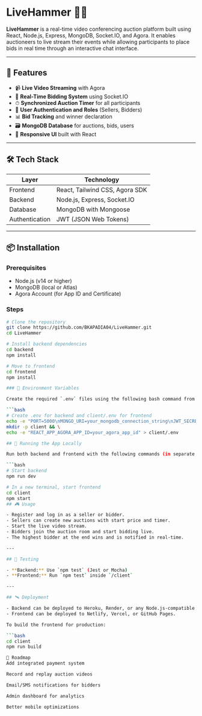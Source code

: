 # LiveHammer 🎥🔨

**LiveHammer** is a real-time video conferencing auction platform built using React, Node.js, Express, MongoDB, Socket.IO, and Agora. It enables auctioneers to live stream their events while allowing participants to place bids in real time through an interactive chat interface.

---

## 🚀 Features

- 📹 **Live Video Streaming** with Agora
- 💬 **Real-Time Bidding System** using Socket.IO
- ⏱ **Synchronized Auction Timer** for all participants
- 👤 **User Authentication and Roles** (Sellers, Bidders)
- 📊 **Bid Tracking** and winner declaration
- 🗃️ **MongoDB Database** for auctions, bids, users
- 📱 **Responsive UI** built with React

---

## 🛠 Tech Stack

| Layer           | Technology                            |
|----------------|----------------------------------------|
| Frontend        | React, Tailwind CSS, Agora SDK        |
| Backend         | Node.js, Express, Socket.IO           |
| Database        | MongoDB with Mongoose                 |
| Authentication  | JWT (JSON Web Tokens)                 |

---

## 📦 Installation

### Prerequisites

- Node.js (v14 or higher)
- MongoDB (local or Atlas)
- Agora Account (for App ID and Certificate)

### Steps

```bash
# Clone the repository
git clone https://github.com/BKAPADIA04/LiveHammer.git
cd LiveHammer

# Install backend dependencies
cd backend
npm install

# Move to frontend
cd frontend
npm install

### 🧾 Environment Variables

Create the required `.env` files using the following bash command from the root of the project:

```bash
# Create .env for backend and client/.env for frontend
echo -e "PORT=5000\nMONGO_URI=your_mongodb_connection_string\nJWT_SECRET=your_secret_key\nAGORA_APP_ID=your_agora_app_id\nAGORA_APP_CERTIFICATE=your_agora_app_certificate" > .env && \
mkdir -p client && \
echo -e "REACT_APP_AGORA_APP_ID=your_agora_app_id" > client/.env

## 🧪 Running the App Locally

Run both backend and frontend with the following commands (in separate terminals or using a tool like concurrently):

```bash
# Start backend
npm run dev

# In a new terminal, start frontend
cd client
npm start
## 🎮 Usage

- Register and log in as a seller or bidder.
- Sellers can create new auctions with start price and timer.
- Start the live video stream.
- Bidders join the auction room and start bidding live.
- The highest bidder at the end wins and is notified in real-time.

---

## 🧪 Testing

- **Backend:** Use `npm test` (Jest or Mocha)
- **Frontend:** Run `npm test` inside `/client`

---

## 🛰 Deployment

- Backend can be deployed to Heroku, Render, or any Node.js-compatible host.
- Frontend can be deployed to Netlify, Vercel, or GitHub Pages.

To build the frontend for production:

```bash
cd client
npm run build

📌 Roadmap
Add integrated payment system

Record and replay auction videos

Email/SMS notifications for bidders

Admin dashboard for analytics

Better mobile optimizations


